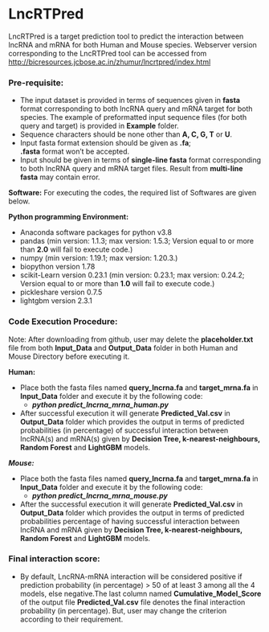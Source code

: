 # LncRTPred
LncRTPred is a target prediction tool to predict the interaction between lncRNA and mRNA for both Human and Mouse species.
Webserver version corresponding to the LncRTPred tool can be accessed from http://bicresources.jcbose.ac.in/zhumur/lncrtpred/index.html

### Pre-requisite:
* The input dataset is provided in terms of sequences given in __fasta__ format corresponding to both lncRNA query and mRNA target for both species. The example of preformatted input sequence files (for both query and target) is provided in __Example__ folder.
* Sequence characters should be none other than __A, C, G, T__ or __U__.
* Input fasta format extension should be given as __.fa__; <br/>
  __.fasta__ format won’t be accepted.
* Input should be given in terms of __single-line fasta__ format corresponding to both lncRNA query and mRNA target files. Result from __multi-line fasta__ may contain error. 

__Software:__ For executing the codes, the required list of Softwares are given below.<br/>

__Python programming Environment:__
*	Anaconda software packages for python v3.8
*	pandas (min version: 1.1.3;  max version: 1.5.3; Version equal to or more than __2.0__ will fail to execute code.)
*	numpy  (min version: 1.19.1;  max version: 1.20.3.)
*	biopython version 1.78
*	scikit-Learn version 0.23.1  (min version: 0.23.1;  max version: 0.24.2; Version equal to or more than __1.0__ will fail to execute code.)
*	pickleshare version 0.7.5
*	lightgbm version 2.3.1

### Code Execution Procedure:
Note: After downloading from github, user may delete the __placeholder.txt__ file from both __Input_Data__ and __Output_Data__ folder in both Human and Mouse Directory before executing it.

__Human:__
* Place both the fasta files named __query_lncrna.fa__ and __target_mrna.fa__ in __Input_Data__ folder and execute it by the following code:
    * <i>__python predict_lncrna_mrna_human.py__</i>
*	After successful execution it will generate __Predicted_Val.csv__ in __Output_Data__ folder which provides the output in terms of predicted probabilities (in percentage) of successful interaction between lncRNA(s) and mRNA(s) given by __Decision Tree, k-nearest-neighbours, Random Forest__ and __LightGBM__ models.

___Mouse:___
* Place both the fasta files named __query_lncrna.fa__ and __target_mrna.fa__ in __Input_Data__ folder and execute it by the following code:
    * <i>__python predict_lncrna_mrna_mouse.py__</i>
* After the successful execution it will generate __Predicted_Val.csv__ in __Output_Data__ folder which provides the output in terms of predicted probabilities percentage of having successful interaction between lncRNA and mRNA given by __Decision Tree, k-nearest-neighbours, Random Forest__ and __LightGBM__ models.

### Final interaction score: 
* By default, LncRNA-mRNA interaction will be considered positive if prediction probability (in percentage) > 50 of at least 3 among all the 4 models, else negative.The last column named __Cumulative_Model_Score__ of the output file __Predicted_Val.csv__ file denotes the final interaction probability (in percentage). But, user may change the criterion according to their requirement.
